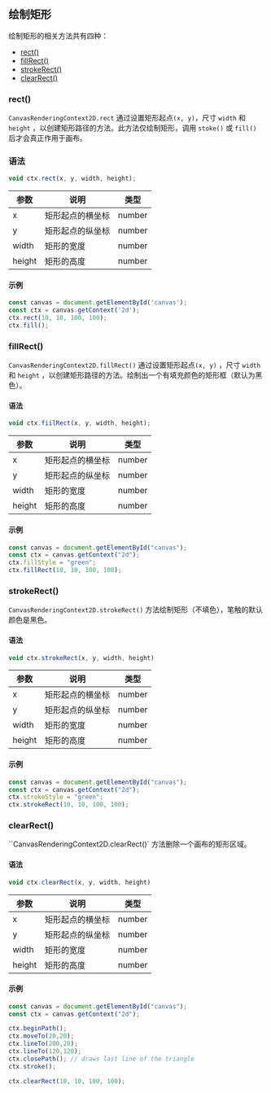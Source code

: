 ## 绘制矩形

绘制矩形的相关方法共有四种：

- [rect()](#rect)
- [fillRect()](#fillRect)
- [strokeRect()](#strokeRect)
- [clearRect()](#clearRect)

### rect()

`CanvasRenderingContext2D.rect` 通过设置矩形起点`(x, y)`，尺寸 `width` 和 `height` ，以创建矩形路径的方法。此方法仅绘制矩形，调用 `stoke()` 或 `fill()` 后才会真正作用于画布。

### 语法

```js
void ctx.rect(x, y, width, height);
```

| 参数   | 说明             | 类型   |
| ------ | ---------------- | ------ |
| x      | 矩形起点的横坐标 | number |
| y      | 矩形起点的纵坐标 | number |
| width  | 矩形的宽度       | number |
| height | 矩形的高度       | number |

#### 示例

```js
const canvas = document.getElementById('canvas');
const ctx = canvas.getContext('2d');
ctx.rect(10, 10, 100, 100);
ctx.fill();
```

### fillRect()

`CanvasRenderingContext2D.fillRect()` 通过设置矩形起点`(x, y)` ，尺寸 `width` 和 `height` ，以创建矩形路径的方法。绘制出一个有填充颜色的矩形框（默认为黑色）。

#### 语法

```js
void ctx.fiilRect(x, y, width, height);
```

| 参数   | 说明             | 类型   |
| ------ | ---------------- | ------ |
| x      | 矩形起点的横坐标 | number |
| y      | 矩形起点的纵坐标 | number |
| width  | 矩形的宽度       | number |
| height | 矩形的高度       | number |

#### 示例

```js
const canvas = document.getElementById("canvas");
const ctx = canvas.getContext("2d");
ctx.fillStyle = "green";
ctx.fillRect(10, 10, 100, 100);
```

### strokeRect()

`CanvasRenderingContext2D.strokeRect()` 方法绘制矩形（不填色），笔触的默认颜色是黑色。

#### 语法

```js
void ctx.strokeRect(x, y, width, height)
```

| 参数   | 说明             | 类型   |
| ------ | ---------------- | ------ |
| x      | 矩形起点的横坐标 | number |
| y      | 矩形起点的纵坐标 | number |
| width  | 矩形的宽度       | number |
| height | 矩形的高度       | number |

#### 示例

```js
const canvas = document.getElementById("canvas");
const ctx = canvas.getContext("2d");
ctx.strokeStyle = "green";
ctx.strokeRect(10, 10, 100, 100);
```

### clearRect()

``CanvasRenderingContext2D.clearRect()` 方法删除一个画布的矩形区域。

#### 语法

```js
void ctx.clearRect(x, y, width, height)
```

| 参数   | 说明             | 类型   |
| ------ | ---------------- | ------ |
| x      | 矩形起点的横坐标 | number |
| y      | 矩形起点的纵坐标 | number |
| width  | 矩形的宽度       | number |
| height | 矩形的高度       | number |

#### 示例

```js
const canvas = document.getElementById("canvas");
const ctx = canvas.getContext("2d");

ctx.beginPath();
ctx.moveTo(20,20);
ctx.lineTo(200,20);
ctx.lineTo(120,120);
ctx.closePath(); // draws last line of the triangle
ctx.stroke();

ctx.clearRect(10, 10, 100, 100);
```


